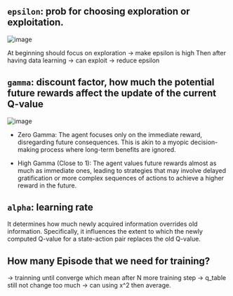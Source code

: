 
## `epsilon`: prob for choosing exploration or exploitation.

![image](https://github.com/thanhtie/Reinforcement-Learning-and-Deep-RL-Python-Theory-and-Projects-/assets/92991572/b8c63be0-c0c3-4e5e-9305-a65df2af6683)

At beginning should focus on exploration -> make epsilon is high
Then after having data learning -> can exploit -> reduce epsilon 


## `gamma`:  discount factor, how much the potential future rewards affect the update of the current Q-value

![image](https://github.com/thanhtie/Reinforcement-Learning-and-Deep-RL-Python-Theory-and-Projects-/assets/92991572/3c92a535-e98f-4ae2-9014-3dcbaebd2fa5)


+ Zero Gamma: The agent focuses only on the immediate reward, disregarding future consequences. This is akin to a myopic decision-making process where long-term benefits are ignored.

+ High Gamma (Close to 1): The agent values future rewards almost as much as immediate ones, leading to strategies that may involve delayed gratification or more complex sequences of actions to achieve a higher reward in the future.

## `alpha`: learning rate

It determines how much newly acquired information overrides old information. Specifically, it influences the extent to which the newly computed Q-value for a state-action pair replaces the old Q-value.

## How many Episode that we need for training?

-> trainning until converge which mean after N more training step -> q_table still not change too much -> can using x^2 then average.


